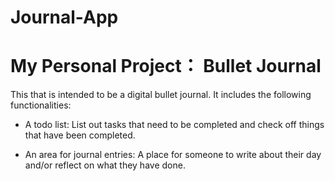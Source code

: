 # Journal-App

# My Personal Project： Bullet Journal 

This that is intended to be a digital bullet journal. It includes the following functionalities: 

- A todo list: List out tasks that need to be completed and check off things that have been completed.
  
- An area for journal entries: A place for someone to write about their day and/or reflect on what they have done.

